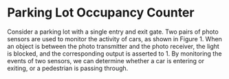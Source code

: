 # Parking Lot Occupancy Counter

Consider a parking lot with a single entry and exit gate. Two pairs of photo sensors are used to monitor
the activity of cars, as shown in Figure 1. When an object is between the photo transmitter and the photo
receiver, the light is blocked, and the corresponding output is asserted to 1. By monitoring the events of
two sensors, we can determine whether a car is entering or exiting, or a pedestrian is passing through.
